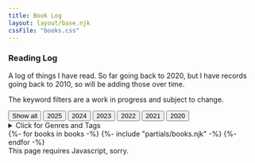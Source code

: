 ```yaml
---
title: Book Log
layout: layout/base.njk
cssFile: "books.css"
---
```


<div class="textbox">

### Reading Log

A log of things I have read. So far going back to 2020, but I have records going back to 2010, so will be adding those over time. 

The keyword filters are a work in progress and subject to change. 

<div id="filterContainer">
  <button class="navbutton active" onclick="filterSelection('all')"> Show all</button>
  <button class="navbutton" onclick="filterSelection('2025')">2025</button>
  <button class="navbutton" onclick="filterSelection('2024')">2024</button>
  <button class="navbutton" onclick="filterSelection('2023')">2023</button>
  <button class="navbutton" onclick="filterSelection('2022')">2022</button>
  <button class="navbutton" onclick="filterSelection('2021')">2021</button>
  <button class="navbutton" onclick="filterSelection('2020')">2020</button>

<!--<button class="navbutton" onclick="filterSelection('five')"><img src="/images/books/ratings/fivestar.gif"></button>
  <button class="navbutton" onclick="filterSelection('four')"><img src="/images/books/ratings/fourstar.gif"></button>
  <button class="navbutton" onclick="filterSelection('three')"><img src="/images/books/ratings/threestar.gif"></button>
  <button class="navbutton" onclick="filterSelection('two')"><img src="/images/books/ratings/twostar.gif"></button>
  <button class="navbutton" onclick="filterSelection('one')"><img src="/images/books/ratings/onestar.gif"></button>-->

<details> 
<summary>Click for Genres and Tags</summary>
  <button class="navbutton" onclick="filterSelection('horror')">Horror</button>
  <button class="navbutton" onclick="filterSelection('scifi')">Sci-Fi</button>
  <button class="navbutton" onclick="filterSelection('mystery')">Mystery</button>
  <button class="navbutton" onclick="filterSelection('fantasy')">Fantasy</button>
  <button class="navbutton" onclick="filterSelection('humour')">Humour</button>
  <button class="navbutton" onclick="filterSelection('LGBTQ')">LGBTQ</button>
  <button class="navbutton" onclick="filterSelection('novella')">Novella</button>
  <button class="navbutton" onclick="filterSelection('short stories')">Short Stories</button>
  <button class="navbutton" onclick="filterSelection('comic')">Comic</button>
  <button class="navbutton" onclick="filterSelection('adventure')">Adventure</button>
  <button class="navbutton" onclick="filterSelection('historical')">Historical</button>
 <button class="navbutton" onclick="filterSelection('thriller')">Thriller</button>

  <button class="navbutton" onclick="filterSelection('cozy')">Cozy</button>
  <button class="navbutton" onclick="filterSelection('slasher')">Slasher</button>
  <button class="navbutton" onclick="filterSelection('found family')">Found Family</button>
  <button class="navbutton" onclick="filterSelection('theme park')">Theme Parks</button>
  <button class="navbutton" onclick="filterSelection('space')">Space</button>
  <button class="navbutton" onclick="filterSelection('oldies')">Oldies</button>
  <button class="navbutton" onclick="filterSelection('books about books')">Books about Books</button>
  <button class="navbutton" onclick="filterSelection('summer camp')">Summer Camp</button>
  <button class="navbutton" onclick="filterSelection('underwater')">Underwater</button>
</summary>
</details>

<!-- 
ai, heist,  dinosaurs, non-fiction, medical, graphic novel, japanese, hopepunk,  military, mythology, dragons, graphic novel, magical realism, urban fantasy, boarding school, tea and coffee, baking, survival, short stories, indigenous, cult, dystopian, animals, urban fantasy, witches, fairies, magic, urban fantasy, alternative history, western, TOR,    
  <button class="navbutton" onclick="filterSelection('classic')">Classic</button>
  <button class="navbutton" onclick="filterSelection('solarpunk')">Solarpunk</button>
  <button class="navbutton" onclick="filterSelection('apocalypse')">Apocalypse</button>
  <button class="navbutton" onclick="filterSelection('vampires')">Vampires</button>
  <button class="navbutton" onclick="filterSelection('robots')">Robots</button>
  <button class="navbutton" onclick="filterSelection('ikea')">Ikea</button>
  <button class="navbutton" onclick="filterSelection('clowns')">Clowns</button>
  <button class="navbutton" onclick="filterSelection('female detective')">Female Detective</button>
  <button class="navbutton" onclick="filterSelection('spooky')">Spooky</button> 
-->
</div>
</div>
<div class="textbox">

<div class="bookgallery">
    {%- for books in books -%}
        {%- include "partials/books.njk" -%}
    {%- endfor -%}
</div>
</div>
<noscript>This page requires Javascript, sorry.</noscript> 
</div><!-- textbox -->
 
<!-- Filter Script 
Tutorial for filter: https://www.w3schools.com/howto/tryit.asp?filename=tryhow_js_filter_elements
-->
<script>
filterSelection("all")
function filterSelection(c) {
  var x, i;
  x = document.getElementsByClassName("filterDivBooks");
  if (c == "all") c = "";
  for (i = 0; i < x.length; i++) {
    w3RemoveClass(x[i], "show");
    if (x[i].className.indexOf(c) > -1) w3AddClass(x[i], "show");
  }
}
function w3AddClass(element, name) {
  var i, arr1, arr2;
  arr1 = element.className.split(" ");
  arr2 = name.split(" ");
  for (i = 0; i < arr2.length; i++) {
    if (arr1.indexOf(arr2[i]) == -1) {element.className += " " + arr2[i];}
  }
}
function w3RemoveClass(element, name) {
  var i, arr1, arr2;
  arr1 = element.className.split(" ");
  arr2 = name.split(" ");
  for (i = 0; i < arr2.length; i++) {
    while (arr1.indexOf(arr2[i]) > -1) {
      arr1.splice(arr1.indexOf(arr2[i]), 1);     
    }
  }
  element.className = arr1.join(" ");
}
// Add active class to the current button (highlight it)
var btnContainer = document.getElementById("filterContainer");
var btns = btnContainer.getElementsByClassName("navbutton");
for (var i = 0; i < btns.length; i++) {
  btns[i].addEventListener("click", function(){
    var current = document.getElementsByClassName("active");
    current[0].className = current[0].className.replace(" active", "");
    this.className += " active";
  });
}
</script>